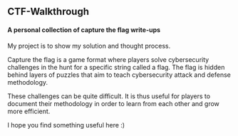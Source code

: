 ## CTF-Walkthrough
#### A personal collection of capture the flag write-ups

My project is to show my solution and thought process.

Capture the flag is a game format where players solve cybersecurity challenges in the hunt for a specific string called a flag. The flag is hidden behind layers of puzzles that aim to teach cybersecurity attack and defense methodology.

These challenges can be quite difficult. It is thus useful for players to document their methodology in order to learn from each other and grow more efficient.

I hope you find something useful here :)
